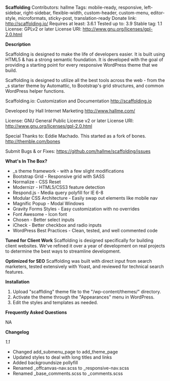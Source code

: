 **Scaffolding**
Contributors: hallme
Tags: mobile-ready, responsive, left-sidebar, right-sidebar, flexible-width, custom-header, custom-menu, editor-style, microformats, sticky-post, translation-ready
Donate link: http://scaffolding.io/
Requires at least: 3.6.1
Tested up to: 3.9
Stable tag: 1.1
License: GPLv2 or later
License URI: http://www.gnu.org/licenses/gpl-2.0.html

**Description**

Scaffolding is designed to make the life of developers easier. It is built using HTML5 & has a strong semantic foundation. It is developed with the goal of providing a starting point for every responsive WordPress theme that we build.

Scaffolding is designed to utilize all the best tools across the web -
from the _s starter theme by Automattic, to Bootstrap\'s grid structures, and common WordPress helper functions.

Scaffolding.io: Customization and Documentation
http://scaffolding.io

Developed by Hall Internet Marketing
http://www.hallme.com/

License: GNU General Public License v2 or later
License URI: http://www.gnu.org/licenses/gpl-2.0.html

Special Thanks to:
Eddie Machado. This started as a fork of bones. http://themble.com/bones

Submit Bugs & or Fixes:
https://github.com/hallme/scaffolding/issues

**What\'s In The Box?**
* _s theme framework - with a few slight modifications
* Bootstrap Grid - Responsive grid with SASS
* Normalize - CSS Reset
* Modernizr - HTML5/CSS3 feature detection
* Respond.js - Media query polyfill for IE 6-8
* Modular CSS Architecture - Easily swap out elements like mobile nav
* Magnific Popup - Modal Windows
* Gravity Forms Styles - Easy customization with no overrides
* Font Awesome - Icon font
* Chosen - Better select inputs
* iCheck - Better checkbox and radio inputs
* WordPress Best Practices - Clean, tested, and well commented code

**Tuned for Client Work**
Scaffolding is designed specifically for building client websites. We\'ve refined it over a year of development on real projects to determine the best ways to streamline development.

**Optimized for SEO**
Scaffolding was built with direct input from search marketers, tested extensively with Yoast, and reviewed for technical search features.

**Installation**

1. Upload \"scafflding\" theme file to the \"/wp-content/themes/\" directory.
2. Activate the theme through the \"Appearances\" menu in WordPress.
3. Edit the styles and templates as needed.

**Frequently Asked Questions**

NA

**Changelog**

*1.1*

* Changed add_submenu_page to add_theme_page
* Updated styles to deal with long titles and links
* Added backgroundsize pollyfill
* Renamed _offcanvas-nav.scss to _responsive-nav.scss
* Renamed _base_comments.scss to _comments.scss